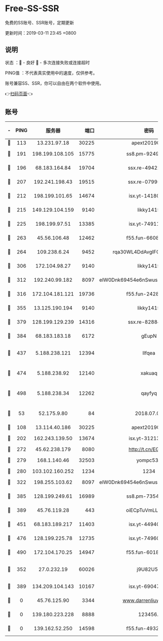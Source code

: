 # Free-SS-SSR

免费的SS账号、SSR账号，定期更新

更新时间：2019-03-11 23:45 +0800

## 说明

状态     ：🙂 - 良好 🙁 - 多次连接失败或连接超时

PING值   ：不代表真实使用中的速度，仅供参考。

账号兼容SS、SSR，你可以自由在两个软件中使用。

👉[扫码页面](https://liesauer.github.io/Free-SS-SSR/)👈

## 账号

|-|PING|服务器|端口|密码|加密方式|区域|
|:----:|:----:|:-----:|-----:|:----:|:----:|:----:|
|🙂|113|13.231.97.18|30225|apext2019006|chacha20|JP|
|🙂|191|198.199.108.105|15775|ss8.pm-92495647|aes-256-cfb|US|
|🙂|196|68.183.164.84|19704|ssx.re-49422223|aes-256-cfb|US|
|🙂|207|192.241.198.43|19515|ssx.re-07995804|aes-256-cfb|US|
|🙂|212|198.199.101.65|14674|isx.yt-14180175|aes-256-cfb|US|
|🙂|215|149.129.104.159|9140|likky1415|aes-256-cfb|HK|
|🙂|225|198.199.97.51|13385|isx.yt-74911301|aes-256-cfb|US|
|🙂|263|45.56.106.48|12462|f55.fun-66086122|aes-256-cfb|US|
|🙂|264|109.238.6.24|9452|rqa30WL4DdAvgIFG6Fs3znzTa|aes-256-cfb|FR|
|🙂|306|172.104.98.27|9140|likky1415|aes-256-cfb|JP|
|🙂|312|192.240.99.182|8097|eIW0Dnk69454e6nSwuspv9DmS201tQ0D|aes-256-cfb|US|
|🙂|316|172.104.181.121|19736|f55.fun-24285581|aes-256-cfb|SG|
|🙂|355|13.125.190.194|9140|likky1415|aes-256-cfb|KR|
|🙂|379|128.199.129.239|14316|ssx.re-82884853|aes-256-cfb|SG|
|🙂|384|68.183.183.18|6172|gEupN|aes-256-cfb|SG|
|🙂|437|5.188.238.121|12394|llfqea|chacha20-ietf-poly1305|BR|
|🙂|474|5.188.238.92|12140|xakuaq|chacha20-ietf-poly1305|BR|
|🙂|498|5.188.238.34|12262|qayfyq|chacha20-ietf-poly1305|BR|
|🙂|53|52.175.9.80|84|2018.07.07|chacha20-ietf-poly1305|HK|
|🙂|108|13.114.40.186|30225|apext2019006|chacha20|JP|
|🙂|202|162.243.139.50|13674|isx.yt-31213260|aes-256-cfb|US|
|🙂|272|45.62.238.179|8080|http://t.cn/EGJIyrl|rc4-md5|CA|
|🙂|279|168.1.140.46|32503|yompc535|aes-256-cfb|AU|
|🙂|280|103.102.160.252|1234|1234|rc4-md5|JP|
|🙂|322|198.255.103.62|8097|eIW0Dnk69454e6nSwuspv9DmS201tQ0D|aes-256-cfb|US|
|🙂|385|128.199.249.61|16989|ss8.pm-73548134|aes-256-cfb|SG|
|🙂|389|45.76.119.28|443|oiECpTuVmLLxk4Ts|aes-256-cfb|AU|
|🙂|451|68.183.189.217|11403|isx.yt-44940799|aes-256-cfb|SG|
|🙂|476|128.199.225.78|12735|isx.yt-74960078|aes-256-cfb|SG|
|🙂|490|172.104.170.25|14947|f55.fun-60187573|aes-256-cfb|SG|
|🙁|352|27.0.232.19|60026|j9U82U53|xchacha20-ietf-poly1305|HK|
|🙁|389|134.209.104.143|10167|isx.yt-69047403|aes-256-cfb|SG|
|🙁|0|45.76.125.90|3344|www.darrenliuwei.com|aes-256-cfb|AU|
|🙁|0|139.180.223.228|8888|123456..|aes-256-cfb|JP|
|🙁|0|139.162.52.250|14598|f55.fun-49326639|aes-256-cfb|SG|
